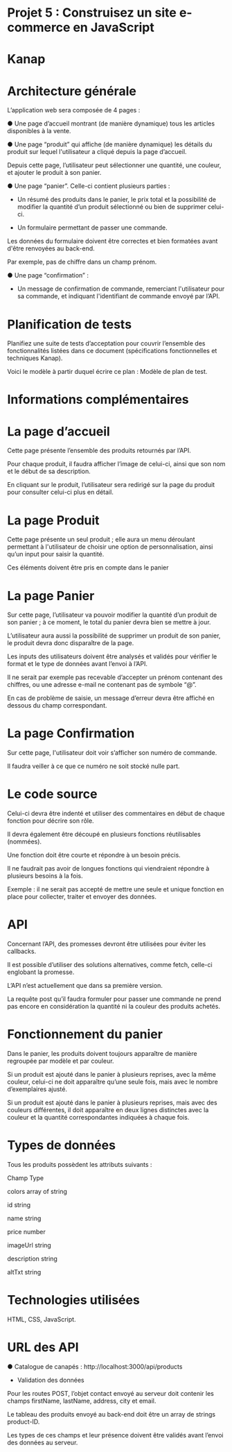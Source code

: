 # Projet 5 : Construisez un site e-commerce en JavaScript

# Kanap #



# Architecture générale

L’application web sera composée de 4 pages :

● Une page d’accueil montrant (de manière dynamique) tous les articles disponibles à
la vente.

● Une page “produit” qui affiche (de manière dynamique) les détails du produit sur
lequel l'utilisateur a cliqué depuis la page d’accueil. 

Depuis cette page, l’utilisateur peut sélectionner une quantité, une couleur, et ajouter le produit à son panier.

● Une page “panier”. Celle-ci contient plusieurs parties :

- Un résumé des produits dans le panier, le prix total et la possibilité de
modifier la quantité d’un produit sélectionné ou bien de supprimer celui-ci.

- Un formulaire permettant de passer une commande. 

Les données du formulaire doivent être correctes et bien formatées avant d'être renvoyées au
back-end. 

Par exemple, pas de chiffre dans un champ prénom.

● Une page “confirmation” :

- Un message de confirmation de commande, remerciant l'utilisateur pour sa
commande, et indiquant l'identifiant de commande envoyé par l’API.
# Planification de tests
Planifiez une suite de tests d’acceptation pour couvrir l’ensemble des fonctionnalités listées
dans ce document (spécifications fonctionnelles et techniques Kanap).

Voici le modèle à partir duquel écrire ce plan : Modèle de plan de test.

# Informations complémentaires

# La page d’accueil

Cette page présente l’ensemble des produits retournés par l’API.

Pour chaque produit, il faudra afficher l’image de celui-ci, ainsi que son nom et le début de
sa description.

En cliquant sur le produit, l’utilisateur sera redirigé sur la page du produit pour consulter
celui-ci plus en détail.

# La page Produit

Cette page présente un seul produit ; elle aura un menu déroulant permettant à l'utilisateur
de choisir une option de personnalisation, ainsi qu’un input pour saisir la quantité. 

Ces éléments doivent être pris en compte dans le panier

# La page Panier
Sur cette page, l’utilisateur va pouvoir modifier la quantité d’un produit de son panier ; à ce
moment, le total du panier devra bien se mettre à jour.

L’utilisateur aura aussi la possibilité de supprimer un produit de son panier, le produit devra
donc disparaître de la page.

Les inputs des utilisateurs doivent être analysés et validés pour vérifier le format et le type
de données avant l’envoi à l’API. 

Il ne serait par exemple pas recevable d’accepter un
prénom contenant des chiffres, ou une adresse e-mail ne contenant pas de symbole “@”.
 
En cas de problème de saisie, un message d’erreur devra être affiché en dessous du champ
correspondant.

# La page Confirmation

Sur cette page, l'utilisateur doit voir s’afficher son numéro de commande. 

Il faudra veiller à ce que ce numéro ne soit stocké nulle part.

# Le code source

Celui-ci devra être indenté et utiliser des commentaires en début de chaque fonction pour
décrire son rôle. 

Il devra également être découpé en plusieurs fonctions réutilisables
(nommées). 

Une fonction doit être courte et répondre à un besoin précis. 

Il ne faudrait pas avoir de longues fonctions qui viendraient répondre à plusieurs besoins à la fois. 

Exemple : il ne serait pas accepté de mettre une seule et unique fonction en place pour collecter, traiter
et envoyer des données.

# API
Concernant l’API, des promesses devront être utilisées pour éviter les callbacks. 

Il est possible d’utiliser des solutions alternatives, comme fetch, celle-ci englobant la promesse.

L’API n’est actuellement que dans sa première version. 

La requête post qu’il faudra formuler pour passer une commande ne prend pas encore en considération la quantité ni la couleur des produits achetés.

# Fonctionnement du panier

Dans le panier, les produits doivent toujours apparaître de manière regroupée par modèle et
par couleur.

Si un produit est ajouté dans le panier à plusieurs reprises, avec la même couleur, celui-ci
ne doit apparaître qu’une seule fois, mais avec le nombre d’exemplaires ajusté.

Si un produit est ajouté dans le panier à plusieurs reprises, mais avec des couleurs
différentes, il doit apparaître en deux lignes distinctes avec la couleur et la quantité
correspondantes indiquées à chaque fois.

# Types de données

Tous les produits possèdent les attributs suivants :

Champ          Type

colors         array of string

id             string

name           string

price          number

imageUrl       string

description    string

altTxt         string

# Technologies utilisées

HTML, CSS, JavaScript.

# URL des API

● Catalogue de canapés : http://localhost:3000/api/products

- Validation des données

Pour les routes POST, l’objet contact envoyé au serveur doit contenir les champs firstName,
lastName, address, city et email. 

Le tableau des produits envoyé au back-end doit être un array de strings product-ID. 

Les types de ces champs et leur présence doivent être validés avant l’envoi des données au serveur.

